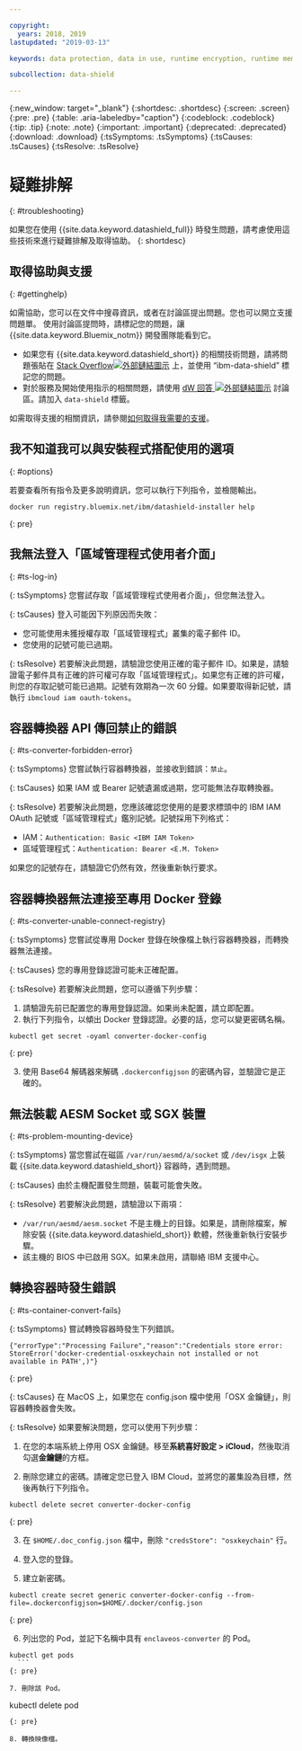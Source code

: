 ```yaml
---

copyright:
  years: 2018, 2019
lastupdated: "2019-03-13"

keywords: data protection, data in use, runtime encryption, runtime memory encryption, encrypted memory, intel sgx, software guard extensions, fortanix runtime encryption

subcollection: data-shield

---
```


{:new_window: target="_blank"}
{:shortdesc: .shortdesc}
{:screen: .screen}
{:pre: .pre}
{:table: .aria-labeledby="caption"}
{:codeblock: .codeblock}
{:tip: .tip}
{:note: .note}
{:important: .important}
{:deprecated: .deprecated}
{:download: .download}
{:tsSymptoms: .tsSymptoms}
{:tsCauses: .tsCauses}
{:tsResolve: .tsResolve}

# 疑難排解
{: #troubleshooting}

如果您在使用 {{site.data.keyword.datashield_full}} 時發生問題，請考慮使用這些技術來進行疑難排解及取得協助。
{: shortdesc}

## 取得協助與支援
{: #gettinghelp}

如需協助，您可以在文件中搜尋資訊，或者在討論區提出問題。您也可以開立支援問題單。
使用討論區提問時，請標記您的問題，讓 {{site.data.keyword.Bluemix_notm}} 開發團隊能看到它。
  * 如果您有 {{site.data.keyword.datashield_short}} 的相關技術問題，請將問題張貼在 <a href="https://stackoverflow.com/search?q=ibm-data-shield" target="_blank">Stack Overflow<img src="../../icons/launch-glyph.svg" alt="外部鏈結圖示"></a> 上，並使用 “ibm-data-shield” 標記您的問題。
  * 對於服務及開始使用指示的相關問題，請使用 <a href="https://developer.ibm.com/answers/topics/data-shield/" target="_blank">dW 回答 <img src="../../icons/launch-glyph.svg" alt="外部鏈結圖示"></a> 討論區。請加入 `data-shield` 標籤。

如需取得支援的相關資訊，請參閱[如何取得我需要的支援](/docs/get-support?topic=get-support-getting-customer-support#getting-customer-support)。


## 我不知道我可以與安裝程式搭配使用的選項
{: #options}

若要查看所有指令及更多說明資訊，您可以執行下列指令，並檢閱輸出。

```
docker run registry.bluemix.net/ibm/datashield-installer help
```
{: pre}

## 我無法登入「區域管理程式使用者介面」
{: #ts-log-in}

{: tsSymptoms}
您嘗試存取「區域管理程式使用者介面」，但您無法登入。

{: tsCauses}
登入可能因下列原因而失敗：

* 您可能使用未獲授權存取「區域管理程式」叢集的電子郵件 ID。
* 您使用的記號可能已過期。

{: tsResolve}
若要解決此問題，請驗證您使用正確的電子郵件 ID。如果是，請驗證電子郵件具有正確的許可權可存取「區域管理程式」。如果您有正確的許可權，則您的存取記號可能已過期。記號有效期為一次 60 分鐘。如果要取得新記號，請執行 `ibmcloud iam oauth-tokens`。


## 容器轉換器 API 傳回禁止的錯誤
{: #ts-converter-forbidden-error}

{: tsSymptoms}
您嘗試執行容器轉換器，並接收到錯誤：`禁止`。

{: tsCauses}
如果 IAM 或 Bearer 記號遺漏或過期，您可能無法存取轉換器。

{: tsResolve}
若要解決此問題，您應該確認您使用的是要求標頭中的 IBM IAM OAuth 記號或「區域管理程式」鑑別記號。記號採用下列格式：

* IAM：`Authentication: Basic <IBM IAM Token>`
* 區域管理程式：`Authentication: Bearer <E.M. Token>`

如果您的記號存在，請驗證它仍然有效，然後重新執行要求。


## 容器轉換器無法連接至專用 Docker 登錄
{: #ts-converter-unable-connect-registry}

{: tsSymptoms}
您嘗試從專用 Docker 登錄在映像檔上執行容器轉換器，而轉換器無法連接。

{: tsCauses}
您的專用登錄認證可能未正確配置。 

{: tsResolve}
若要解決此問題，您可以遵循下列步驟：

1. 請驗證先前已配置您的專用登錄認證。如果尚未配置，請立即配置。
2. 執行下列指令，以傾出 Docker 登錄認證。必要的話，您可以變更密碼名稱。

  ```
  kubectl get secret -oyaml converter-docker-config
  ```
  {: pre}

3. 使用 Base64 解碼器來解碼 `.dockerconfigjson` 的密碼內容，並驗證它是正確的。


## 無法裝載 AESM Socket 或 SGX 裝置
{: #ts-problem-mounting-device}

{: tsSymptoms}
當您嘗試在磁區 `/var/run/aesmd/a/socket` 或 `/dev/isgx` 上裝載 {{site.data.keyword.datashield_short}} 容器時，遇到問題。

{: tsCauses}
由於主機配置發生問題，裝載可能會失敗。

{: tsResolve}
若要解決此問題，請驗證以下兩項：

* `/var/run/aesmd/aesm.socket` 不是主機上的目錄。如果是，請刪除檔案，解除安裝 {{site.data.keyword.datashield_short}} 軟體，然後重新執行安裝步驟。 
* 該主機的 BIOS 中已啟用 SGX。如果未啟用，請聯絡 IBM 支援中心。


## 轉換容器時發生錯誤
{: #ts-container-convert-fails}

{: tsSymptoms}
嘗試轉換容器時發生下列錯誤。

```
{"errorType":"Processing Failure","reason":"Credentials store error: StoreError('docker-credential-osxkeychain not installed or not available in PATH',)"}
```
{: pre}

{: tsCauses}
在 MacOS 上，如果您在 config.json 檔中使用「OSX 金鑰鏈」，則容器轉換器會失敗。 

{: tsResolve}
如果要解決問題，您可以使用下列步驟：

1. 在您的本端系統上停用 OSX 金鑰鏈。移至**系統喜好設定 > iCloud**，然後取消勾選**金鑰鏈**的方框。

2. 刪除您建立的密碼。請確定您已登入 IBM Cloud，並將您的叢集設為目標，然後再執行下列指令。

  ```
  kubectl delete secret converter-docker-config
  ```
  {: pre}

3. 在 `$HOME/.doc_config.json` 檔中，刪除 `"credsStore": "osxkeychain"` 行。

4. 登入您的登錄。

5. 建立新密碼。

  ```
  kubectl create secret generic converter-docker-config --from-file=.dockerconfigjson=$HOME/.docker/config.json
  ```
  {: pre}

6. 列出您的 Pod，並記下名稱中具有 `enclaveos-converter` 的 Pod。

  ```
kubectl get pods
    ```
  {: pre}

7. 刪除該 Pod。

  ```
  kubectl delete pod <pod name>
  ```
  {: pre}

8. 轉換映像檔。
